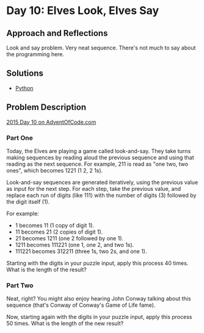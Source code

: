 # Day 10: Elves Look, Elves Say

## Approach and Reflections

Look and say problem. Very neat sequence. There's not much to say about the
programming here.

## Solutions

- [Python](../python2015/aoc/day10.py)

## Problem Description

[2015 Day 10 on AdventOfCode.com](https://adventofcode.com/2015/day/10)

### Part One

Today, the Elves are playing a game called look-and-say. They take turns
making sequences by reading aloud the previous sequence and using that reading
as the next sequence. For example, 211 is read as "one two, two ones", which
becomes 1221 (1 2, 2 1s).

Look-and-say sequences are generated iteratively, using the previous value as
input for the next step. For each step, take the previous value, and replace
each run of digits (like 111) with the number of digits (3) followed by the
digit itself (1).

For example:

- 1 becomes 11 (1 copy of digit 1).
- 11 becomes 21 (2 copies of digit 1).
- 21 becomes 1211 (one 2 followed by one 1).
- 1211 becomes 111221 (one 1, one 2, and two 1s).
- 111221 becomes 312211 (three 1s, two 2s, and one 1).

Starting with the digits in your puzzle input, apply this process 40 times.
What is the length of the result?

### Part Two

Neat, right? You might also enjoy hearing John Conway talking about this
sequence (that's Conway of Conway's Game of Life fame).

Now, starting again with the digits in your puzzle input, apply this process
50 times. What is the length of the new result?
